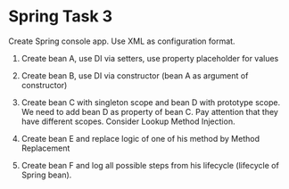 # Spring Task 3

Create Spring console app. Use XML as configuration format.

1. Create bean A, use DI via setters, use property placeholder for values

2. Create bean B, use DI via constructor (bean A as argument of constructor)

3. Create bean C with singleton scope and bean D with prototype scope. We need to add 
bean D as property of bean C. Pay attention that they have different scopes. Consider
Lookup Method Injection.

4. Create bean E and replace logic of one of his method by Method Replacement

5. Create bean F and log all possible steps from his lifecycle (lifecycle of Spring bean).